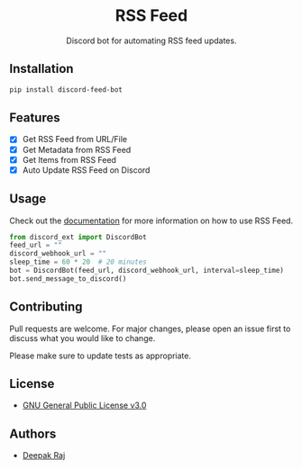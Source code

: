 <h1 align="center">RSS Feed</h1>
<p align="center">Discord bot for automating RSS feed updates.</p>

## Installation

```bash
pip install discord-feed-bot
```

## Features

- [x] Get RSS Feed from URL/File
- [x] Get Metadata from RSS Feed
- [x] Get Items from RSS Feed
- [x] Auto Update RSS Feed on Discord 

## Usage

Check out the [documentation](https://discord-feed-bot.readthedocs.io/en/latest/) for more information on how to use RSS Feed.


```python
from discord_ext import DiscordBot
feed_url = ""
discord_webhook_url = ""
sleep_time = 60 * 20  # 20 minutes 
bot = DiscordBot(feed_url, discord_webhook_url, interval=sleep_time)
bot.send_message_to_discord()
```


## Contributing

Pull requests are welcome. For major changes, please open an issue first to discuss what you would like to change.

Please make sure to update tests as appropriate.

## License

- [GNU General Public License v3.0](https://github.com/Py-Contributors/discord-feed-bot/LICENSE)

## Authors

- [Deepak Raj](https://github.com/codePerfectPlus)

